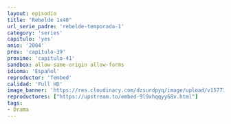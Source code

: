 ```yaml
---
layout: episodio
title: "Rebelde 1x40"
url_serie_padre: 'rebelde-temporada-1'
category: 'series'
capitulo: 'yes'
anio: '2004'
prev: 'capitulo-39'
proximo: 'capitulo-41'
sandbox: allow-same-origin allow-forms
idioma: 'Español'
reproductor: 'fembed'
calidad: 'Full HD'
image_banner: 'https://res.cloudinary.com/dzsurdpyq/image/upload/v1577313723/rebelde-temporada-1-min.jpg'
reproductores: ["https://upstream.to/embed-9l9xhqqyy68v.html"]
tags:
- Drama
---
```












